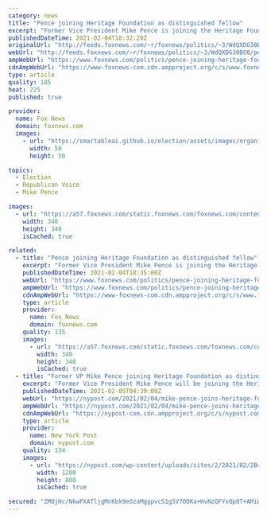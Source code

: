 ```yaml
---
category: news
title: "Pence joining Heritage Foundation as distinguished fellow"
excerpt: "Former Vice President Mike Pence is joining the Heritage Foundation, one of the oldest and most influential think tanks in the conservative movement."
publishedDateTime: 2021-02-04T18:32:20Z
originalUrl: "http://feeds.foxnews.com/~r/foxnews/politics/~3/WdQXDG30BO0/pence-joining-heritage-foundation-as-distinguished-fellow"
webUrl: "http://feeds.foxnews.com/~r/foxnews/politics/~3/WdQXDG30BO0/pence-joining-heritage-foundation-as-distinguished-fellow"
ampWebUrl: "https://www.foxnews.com/politics/pence-joining-heritage-foundation-as-distinguished-fellow.amp"
cdnAmpWebUrl: "https://www-foxnews-com.cdn.ampproject.org/c/s/www.foxnews.com/politics/pence-joining-heritage-foundation-as-distinguished-fellow.amp"
type: article
quality: 185
heat: 225
published: true

provider:
  name: Fox News
  domain: foxnews.com
  images:
    - url: "https://smartableai.github.io/election/assets/images/organizations/foxnews.com-50x50.jpg"
      width: 50
      height: 50

topics:
  - Election
  - Republican Voice
  - Mike Pence

images:
  - url: "https://a57.foxnews.com/static.foxnews.com/foxnews.com/content/uploads/2019/03/340/340/PaulSteinhauser.jpg?ve=1&tl=1"
    width: 340
    height: 340
    isCached: true

related:
  - title: "Pence joining Heritage Foundation as distinguished fellow"
    excerpt: "Former Vice President Mike Pence is joining the Heritage Foundation, one of the oldest and most influential think tanks in the conservative movement."
    publishedDateTime: 2021-02-04T18:35:00Z
    webUrl: "https://www.foxnews.com/politics/pence-joining-heritage-foundation-as-distinguished-fellow"
    ampWebUrl: "https://www.foxnews.com/politics/pence-joining-heritage-foundation-as-distinguished-fellow.amp"
    cdnAmpWebUrl: "https://www-foxnews-com.cdn.ampproject.org/c/s/www.foxnews.com/politics/pence-joining-heritage-foundation-as-distinguished-fellow.amp"
    type: article
    provider:
      name: Fox News
      domain: foxnews.com
    quality: 135
    images:
      - url: "https://a57.foxnews.com/static.foxnews.com/foxnews.com/content/uploads/2019/03/340/340/PaulSteinhauser.jpg?ve=1&tl=1"
        width: 340
        height: 340
        isCached: true
  - title: "Former VP Mike Pence joining Heritage Foundation as distinguished fellow"
    excerpt: "Former Vice President Mike Pence will be joining the Heritage Foundation as a distinguished visiting fellow, the conservative think tank said Thursday. Pence, 61, will advise the influential"
    publishedDateTime: 2021-02-05T04:39:00Z
    webUrl: "https://nypost.com/2021/02/04/mike-pence-joins-heritage-foundation-as-distinguished-fellow/"
    ampWebUrl: "https://nypost.com/2021/02/04/mike-pence-joins-heritage-foundation-as-distinguished-fellow/amp/"
    cdnAmpWebUrl: "https://nypost-com.cdn.ampproject.org/c/s/nypost.com/2021/02/04/mike-pence-joins-heritage-foundation-as-distinguished-fellow/amp/"
    type: article
    provider:
      name: New York Post
      domain: nypost.com
    quality: 134
    images:
      - url: "https://nypost.com/wp-content/uploads/sites/2/2021/02/2B4153E6-6C97-4A62-9F6A-D74A0CC18FEE.jpeg?quality=90&strip=all&w=1200"
        width: 1200
        height: 800
        isCached: true

secured: "ZMOjHc/NkwPXATljgMnKbk9eOzaMggpvcS1g5V70DKa+HvNzQFYvQp8T+AMiWimSGcWGhci6l5vllYsqw/C5GPTbuNrWK5ThH/CT51p6z+e8hjsJlTuYww0Gnuf+ATq5akLMykbrDblIe5Ukr7BllHCY/McdDlJI7chEwb6CduMYASM8aarbtMDnO1RP1wCrvFGlssAqFcO36b4Sghn0mBxIRStl14yAblVQhZ0J017oiyXrU1k2iWYXTKn/9DjPhwedx1p2TMX4XIWjaysZ0Yxw1f+je6zbU4+DUzhiZemgVn4RWCoAU1dcnEV25RAXYrLn7YY9U9rLoaTjAeoWhXkIbCfTuWBoU0kxK5RkoFw=;qepq74OgUpXrD27HNaMy1w=="
---
```


